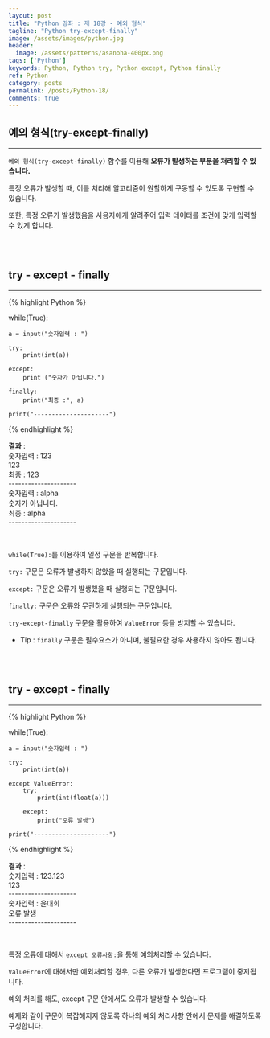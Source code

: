 ```yaml
---
layout: post
title: "Python 강좌 : 제 18강 - 예외 형식"
tagline: "Python try-except-finally"
image: /assets/images/python.jpg
header:
  image: /assets/patterns/asanoha-400px.png
tags: ['Python']
keywords: Python, Python try, Python except, Python finally
ref: Python
category: posts
permalink: /posts/Python-18/
comments: true
---
```


## 예외 형식(try-except-finally) ##
----------

`예외 형식(try-except-finally)` 함수를 이용해 **오류가 발생하는 부분을 처리할 수 있습니다.**

특정 오류가 발생할 때, 이를 처리해 알고리즘이 원할하게 구동할 수 있도록 구현할 수 있습니다.

또한, 특정 오류가 발생했음을 사용자에게 알려주어 입력 데이터를 조건에 맞게 입력할 수 있게 합니다.

<br>
<br>

## try - except - finally ##
----------

{% highlight Python %}

while(True):
    
    a = input("숫자입력 : ")
    
    try:
        print(int(a))
        
    except:
        print ("숫자가 아닙니다.")

    finally:
        print("최종 :", a)

    print("---------------------")

{% endhighlight %}

**결과**
:    
숫자입력 : 123<br>
123<br>
최종 : 123<br>
---------------------<br>
숫자입력 : alpha<br>
숫자가 아닙니다.<br>
최종 : alpha<br>
---------------------<br>

<br>

`while(True):`를 이용하여 일정 구문을 반복합니다.

`try:` 구문은 오류가 발생하지 않았을 때 실행되는 구문입니다.

`except:` 구문은 오류가 발생했을 때 실행되는 구문입니다.

`finally:` 구문은 오류와 무관하게 실행되는 구문입니다.

`try-except-finally` 구문을 활용하여 `ValueError` 등을 방지할 수 있습니다.

* Tip : `finally` 구문은 필수요소가 아니며, 불필요한 경우 사용하지 않아도 됩니다.

<br>
<br>

## try - except - finally ##
----------

{% highlight Python %}

while(True):
    
    a = input("숫자입력 : ")
    
    try:
        print(int(a))

    except ValueError:
        try:
            print(int(float(a)))

        except:
            print("오류 발생")

    print("---------------------")

{% endhighlight %}

**결과**
:    
숫자입력 : 123.123<br>
123<br>
---------------------<br>
숫자입력 : 윤대희<br>
오류 발생<br>
---------------------<br>

<br>

특정 오류에 대해서 `except 오류사항:`을 통해 예외처리할 수 있습니다.

`ValueError`에 대해서만 예외처리할 경우, 다른 오류가 발생한다면 프로그램이 중지됩니다.

예외 처리를 해도, except 구문 안에서도 오류가 발생할 수 있습니다.

예제와 같이 구문이 복잡해지지 않도록 하나의 예외 처리사항 안에서 문제를 해결하도록 구성합니다.